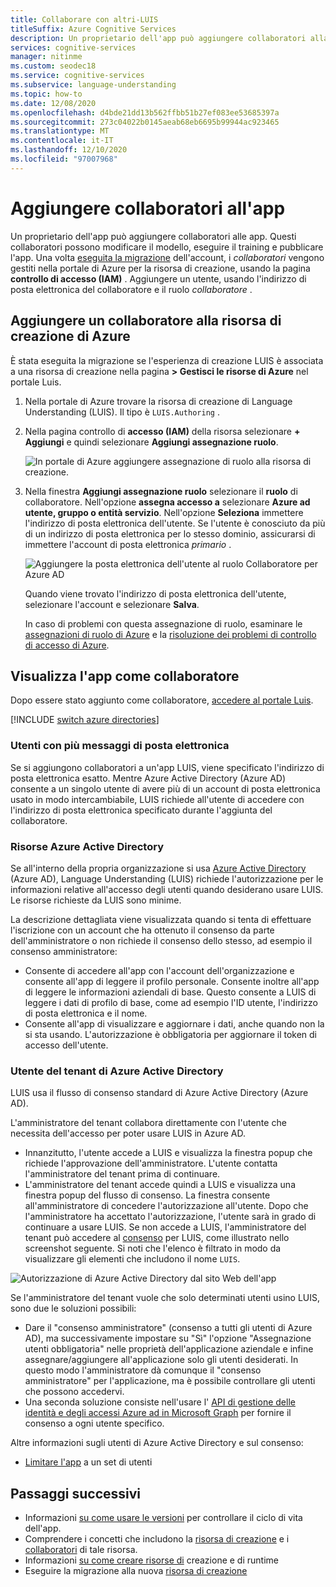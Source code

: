 ```yaml
---
title: Collaborare con altri-LUIS
titleSuffix: Azure Cognitive Services
description: Un proprietario dell'app può aggiungere collaboratori alla risorsa di creazione. Questi collaboratori possono modificare il modello, eseguire il training e pubblicare l'app.
services: cognitive-services
manager: nitinme
ms.custom: seodec18
ms.service: cognitive-services
ms.subservice: language-understanding
ms.topic: how-to
ms.date: 12/08/2020
ms.openlocfilehash: d4bde21dd13b562ffbb51b27ef083ee53685397a
ms.sourcegitcommit: 273c04022b0145aeab68eb6695b99944ac923465
ms.translationtype: MT
ms.contentlocale: it-IT
ms.lasthandoff: 12/10/2020
ms.locfileid: "97007968"
---
```

# <a name="add-contributors-to-your-app"></a>Aggiungere collaboratori all'app

Un proprietario dell'app può aggiungere collaboratori alle app. Questi collaboratori possono modificare il modello, eseguire il training e pubblicare l'app. Una volta [eseguita la migrazione](luis-migration-authoring.md) dell'account, i _collaboratori_ vengono gestiti nella portale di Azure per la risorsa di creazione, usando la pagina **controllo di accesso (IAM)** . Aggiungere un utente, usando l'indirizzo di posta elettronica del collaboratore e il ruolo _collaboratore_ .

## <a name="add-contributor-to-azure-authoring-resource"></a>Aggiungere un collaboratore alla risorsa di creazione di Azure

È stata eseguita la migrazione se l'esperienza di creazione LUIS è associata a una risorsa di creazione nella pagina **> Gestisci le risorse di Azure** nel portale Luis.

1. Nella portale di Azure trovare la risorsa di creazione di Language Understanding (LUIS). Il tipo è `LUIS.Authoring` .
1. Nella pagina controllo di **accesso (IAM)** della risorsa selezionare **+ Aggiungi** e quindi selezionare **Aggiungi assegnazione ruolo**.

    ![In portale di Azure aggiungere assegnazione di ruolo alla risorsa di creazione.](./media/luis-how-to-collaborate/authoring-resource-access-control-add-role.png)

1. Nella finestra **Aggiungi assegnazione ruolo** selezionare il **ruolo** di collaboratore. Nell'opzione **assegna accesso a** selezionare **Azure ad utente, gruppo o entità servizio**. Nell'opzione **Seleziona** immettere l'indirizzo di posta elettronica dell'utente. Se l'utente è conosciuto da più di un indirizzo di posta elettronica per lo stesso dominio, assicurarsi di immettere l'account di posta elettronica _primario_ .

    ![Aggiungere la posta elettronica dell'utente al ruolo Collaboratore per Azure AD](./media/luis-how-to-collaborate/add-role-assignment-for-contributor.png)

    Quando viene trovato l'indirizzo di posta elettronica dell'utente, selezionare l'account e selezionare **Salva**.

    In caso di problemi con questa assegnazione di ruolo, esaminare le [assegnazioni di ruolo di Azure](../../role-based-access-control/role-assignments-portal.md) e la [risoluzione dei problemi di controllo di accesso di Azure](../../role-based-access-control/troubleshooting.md#problems-with-azure-role-assignments).

## <a name="view-the-app-as-a-contributor"></a>Visualizza l'app come collaboratore

Dopo essere stato aggiunto come collaboratore, [accedere al portale Luis](sign-in-luis-portal.md).

[!INCLUDE [switch azure directories](includes/switch-azure-directories.md)]

### <a name="users-with-multiple-emails"></a>Utenti con più messaggi di posta elettronica

Se si aggiungono collaboratori a un'app LUIS, viene specificato l'indirizzo di posta elettronica esatto. Mentre Azure Active Directory (Azure AD) consente a un singolo utente di avere più di un account di posta elettronica usato in modo intercambiabile, LUIS richiede all'utente di accedere con l'indirizzo di posta elettronica specificato durante l'aggiunta del collaboratore.

<a name="owner-and-collaborators"></a>

### <a name="azure-active-directory-resources"></a>Risorse Azure Active Directory

Se all'interno della propria organizzazione si usa [Azure Active Directory](../../active-directory/index.yml) (Azure AD), Language Understanding (LUIS) richiede l'autorizzazione per le informazioni relative all'accesso degli utenti quando desiderano usare LUIS. Le risorse richieste da LUIS sono minime.

La descrizione dettagliata viene visualizzata quando si tenta di effettuare l'iscrizione con un account che ha ottenuto il consenso da parte dell'amministratore o non richiede il consenso dello stesso, ad esempio il consenso amministratore:

* Consente di accedere all'app con l'account dell'organizzazione e consente all'app di leggere il profilo personale. Consente inoltre all'app di leggere le informazioni aziendali di base. Questo consente a LUIS di leggere i dati di profilo di base, come ad esempio l'ID utente, l'indirizzo di posta elettronica e il nome.
* Consente all'app di visualizzare e aggiornare i dati, anche quando non la si sta usando. L'autorizzazione è obbligatoria per aggiornare il token di accesso dell'utente.


### <a name="azure-active-directory-tenant-user"></a>Utente del tenant di Azure Active Directory

LUIS usa il flusso di consenso standard di Azure Active Directory (Azure AD).

L'amministratore del tenant collabora direttamente con l'utente che necessita dell'accesso per poter usare LUIS in Azure AD.

* Innanzitutto, l'utente accede a LUIS e visualizza la finestra popup che richiede l'approvazione dell'amministratore. L'utente contatta l'amministratore del tenant prima di continuare.
* L'amministratore del tenant accede quindi a LUIS e visualizza una finestra popup del flusso di consenso. La finestra consente all'amministratore di concedere l'autorizzazione all'utente. Dopo che l'amministratore ha accettato l'autorizzazione, l'utente sarà in grado di continuare a usare LUIS. Se non accede a LUIS, l'amministratore del tenant può accedere al [consenso](https://account.activedirectory.windowsazure.com/r#/applications) per LUIS, come illustrato nello screenshot seguente. Si noti che l'elenco è filtrato in modo da visualizzare gli elementi che includono il nome `LUIS`.

![Autorizzazione di Azure Active Directory dal sito Web dell'app](./media/luis-how-to-collaborate/tenant-permissions.png)

Se l'amministratore del tenant vuole che solo determinati utenti usino LUIS, sono due le soluzioni possibili:
* Dare il "consenso amministratore" (consenso a tutti gli utenti di Azure AD), ma successivamente impostare su "Sì" l'opzione "Assegnazione utenti obbligatoria" nelle proprietà dell'applicazione aziendale e infine assegnare/aggiungere all'applicazione solo gli utenti desiderati. In questo modo l'amministratore dà comunque il "consenso amministratore" per l'applicazione, ma è possibile controllare gli utenti che possono accedervi.
* Una seconda soluzione consiste nell'usare l' [API di gestione delle identità e degli accessi Azure ad in Microsoft Graph](/graph/azuread-identity-access-management-concept-overview) per fornire il consenso a ogni utente specifico.

Altre informazioni sugli utenti di Azure Active Directory e sul consenso:
* [Limitare l'app](../../active-directory/develop/howto-restrict-your-app-to-a-set-of-users.md) a un set di utenti

## <a name="next-steps"></a>Passaggi successivi

* Informazioni [su come usare le versioni](luis-how-to-manage-versions.md) per controllare il ciclo di vita dell'app.
* Comprendere i concetti che includono la [risorsa di creazione](luis-how-to-azure-subscription.md#authoring-key) e i [collaboratori](luis-how-to-azure-subscription.md#contributions-from-other-authors) di tale risorsa.
* Informazioni [su come creare risorse di](luis-how-to-azure-subscription.md) creazione e di runtime
* Eseguire la migrazione alla nuova [risorsa di creazione](luis-migration-authoring.md)